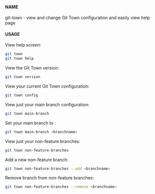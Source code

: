 #### NAME

git-town - view and change Git Town configuration and easily view help page


#### USAGE

View help screen:
```bash
git town
git town help
```

View the Git Town version:
```bash
git town version
```

View your current Git Town configuration:
```bash
git town config
```

View just your main branch configuration:
```bash
git town main-branch
```

Set your main branch to <branchname>:
```bash
git town main-branch <branchname>
```

View just your non-feature branches:
```bash
git town non-feature-branches
```

Add a new non-feature branch:
```bash
git town non-feature-branches --add <branchname>
```

Remove branch from non-feature branches:
```bash
git town non-feature-branches --remove <branchname>
```